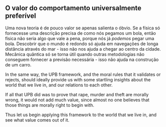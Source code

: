 ## O valor do comportamento universalmente preferível

Uma nova teoria é de pouco valor se apenas salienta o óbvio. Se a física só fornecesse uma descrição precisa de como nós pegamos um bola, então física não seria algo que vale a pena, porque nós já *podemos* pegar uma bola. Descobrir que o mundo é redondo só ajuda em navegações de longa distância através do mar - isso não nos ajuda a chegar ao centro da cidade. Mecânica quântica só se torna útil quando outras metodologias não conseguem fornecer a previsão necessária - isso não ajuda na construção de um carro.

In the same way, the UPB framework, and the moral rules that it validates or rejects, should ideally provide us with some startling insights about the world that we live in, and our relations to each other.

If all that UPB did was to prove that rape, murder and theft are morally wrong, it would not add much value, since almost no one believes that those things are morally right to begin with.

Thus let us begin applying this framework to the world that we live in, and see what value comes out of it.